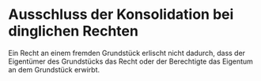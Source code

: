 # Ausschluss der Konsolidation bei dinglichen Rechten

Ein Recht an einem fremden Grundstück erlischt nicht dadurch, dass der Eigentümer des Grundstücks das Recht oder der Berechtigte das Eigentum an dem Grundstück erwirbt. 

